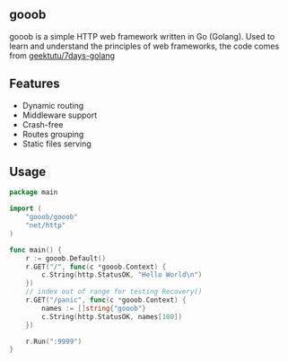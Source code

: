 ## gooob

gooob is a simple HTTP web framework written in Go (Golang). Used to learn and understand the principles of web frameworks, the code comes from [geektutu/7days-golang](https://github.com/geektutu/7days-golang)

## Features

- Dynamic routing
- Middleware support
- Crash-free
- Routes grouping
- Static files serving

## Usage

```go
package main

import (
	"gooob/gooob"
	"net/http"
)

func main() {
	r := gooob.Default()
	r.GET("/", func(c *gooob.Context) {
		c.String(http.StatusOK, "Hello World\n")
	})
	// index out of range for testing Recovery()
	r.GET("/panic", func(c *gooob.Context) {
		names := []string{"gooob"}
		c.String(http.StatusOK, names[100])
	})

	r.Run(":9999")
}
```
